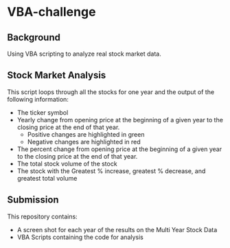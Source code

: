# VBA-challenge
## Background
Using VBA scripting to analyze real stock market data. 

## Stock Market Analysis
This script loops through all the stocks for one year and the output of the following information:
- The ticker symbol
- Yearly change from opening price at the beginning of a given year to the closing price at the end of that year.
  - Positive changes are highlighted in green
  - Negative changes are highlighted in red
- The percent change from opening price at the beginning of a given year to the closing price at the end of that year.
- The total stock volume of the stock
- The stock with the Greatest % increase, greatest % decrease, and greatest total volume

## Submission
This repository contains:
- A screen shot for each year of the results on the Multi Year Stock Data
- VBA Scripts containing the code for analysis
